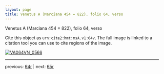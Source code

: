 ```yaml
---
layout: page
title: Venetus A (Marciana 454 = 822), folio 64, verso
---
```


Venetus A (Marciana 454 = 822), folio 64, verso

Cite this object as `urn:cite2:hmt:msA.v1:64v`.  The full image is linked to a citation tool you can use to cite regions of the image.

[![VA064VN_0566](http://www.homermultitext.org/iipsrv?IIIF=/project/homer/pyramidal/deepzoom/hmt/vaimg/2017a/VA064VN_0566.tif/full/800,/0/default.jpg)](http://www.homermultitext.org/ict2/?urn=urn:cite2:hmt:vaimg.2017a:VA064VN_0566) 

---

previous:  [64r](../64r/) | next: [65r](../65r/)